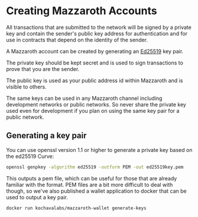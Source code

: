 # Creating Mazzaroth Accounts

All transactions that are submitted to the network will be signed by a private
key and contain the sender's public key address for authentication and for use
in contracts that depend on the identity of the sender.

A Mazzaroth account can be created by generating an
[Ed25519](https://en.wikipedia.org/wiki/EdDSA#Ed25519) key pair.

The private key should be kept secret and is used to sign transactions to
prove that you are the sender.

The public key is used as your public address id within Mazzaroth and is visible
to others.

The same keys can be used in any Mazzaroth channel including development
networks or public networks. So never share the private key used even for
development if you plan on using the same key pair for a public network.

## Generating a key pair

You can use openssl version 1.1 or higher to generate a private key based on
the ed25519 Curve:

```Bash
openssl genpkey -algorithm ed25519 -outform PEM -out ed25519key.pem
```

This outputs a pem file, which can be useful for those that are already familiar
with the format. PEM files are a bit more difficult to deal with though, so
we've also published a wallet application to docker that can be used to output
a key pair.

```Bash
docker run kochavalabs/mazzaroth-wallet generate-keys
```
